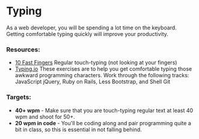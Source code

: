 # Typing

As a web developer, you will be spending a lot time on the keyboard. Getting comfortable typing quickly will improve your productivity.


### Resources:

- [10 Fast Fingers](http://10fastfingers.com/typing-test/english) Regular touch-typing (not looking at your fingers)
- [Typing.io](http://typing.io/lessons) These exercises are to help you get comfortable typing those awkward programming characters.  Work through the following tracks: JavaScript jQuery, Ruby on Rails, Less Bootstrap, and Shell Git

### Targets:

- **40+ wpm** - Make sure that you are touch-typing regular text at least 40 wpm and shoot for 50+.
- **20 wpm in code** - You'll be coding along and pair programming quite a bit in class, so this is essential in not falling behind.
